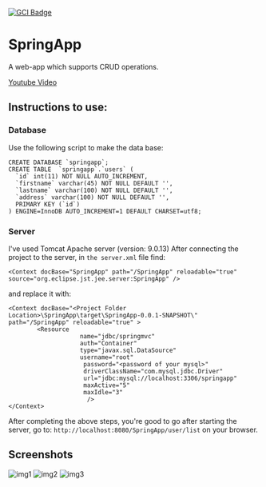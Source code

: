[![GCI Badge](https://img.shields.io/badge/Google%20Code--in-JBoss%20Community-red?labelColor=2096F3)](https://gitter.im/JBossOutreach/gci)

# SpringApp
A web-app which supports CRUD operations.

[Youtube Video](https://youtu.be/89bYHjauJs8)

## Instructions to use:
### Database
Use the following script to make the data base:
```
CREATE DATABASE `springapp`;
CREATE TABLE  `springapp`.`users` (
  `id` int(11) NOT NULL AUTO_INCREMENT,
  `firstname` varchar(45) NOT NULL DEFAULT '',
  `lastname` varchar(100) NOT NULL DEFAULT '',
  `address` varchar(100) NOT NULL DEFAULT '',
  PRIMARY KEY (`id`)
) ENGINE=InnoDB AUTO_INCREMENT=1 DEFAULT CHARSET=utf8;
```

### Server
I've used Tomcat Apache server (version: 9.0.13)
After connecting the project to the server, in `the server.xml` file find:
```
<Context docBase="SpringApp" path="/SpringApp" reloadable="true" source="org.eclipse.jst.jee.server:SpringApp" />
```

and replace it with:

```
<Context docBase="<Project Folder Location>\SpringApp\target\SpringApp-0.0.1-SNAPSHOT\" path="/SpringApp" reloadable="true" >
        <Resource 
                    name="jdbc/springmvc" 
                    auth="Container" 
                    type="javax.sql.DataSource"
                    username="root" 
                     password="<password of your mysql>" 
                     driverClassName="com.mysql.jdbc.Driver"
                     url="jdbc:mysql://localhost:3306/springapp"
                     maxActive="5" 
                     maxIdle="3" 
                      />
</Context>

```
After completing the above steps, you're good to go after starting the server, go to: `http://localhost:8080/SpringApp/user/list` on your browser.

## Screenshots
![img1](https://i.imgur.com/tqwBr3l.png)
![img2](https://i.imgur.com/mAxOaJc.png)
![img3](https://i.imgur.com/dLnXyZE.png)
